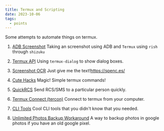 ```yaml
---
title: Termux and Scripting
date: 2023-10-06
tags:
  - points
---
```

Some attempts to automate things on termux.

1. [ADB Screenshot](nodes/ADB%20Screenshot.md)
Taking an screenshot using ADB and `Termux` using `rish` through `shizuku`

2. [Termux API](nodes/Termux%20API.md)
Using `termux-dialog` to show dialog boxes.

3. [Screenshot OCR](nodes/Screenshot%20OCR.md)
Just give me the text!https://spenc.es/

4. [Cute Hacks](nodes/Cute%20Hacks.md)
Magic! Simple termux commands!

5. [QuickRCS](nodes/QuickRCS.md)
Send RCS/SMS to a particular person quickly.

6. [Termux Connect (tercon)](nodes/Termux%20Connect%20(tercon).md)
Connect to termux from your computer.

7. [CLI Tools](nodes/CLI%20Tools.md)
Cool CLI tools that you didn't know that you needed.

8. [Unlimited Photos Backup Workaround](nodes/unlimited%20photos%20backup%20workaround.md)
A way to backup photos in google photos if you have an old google pixel.